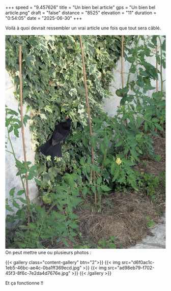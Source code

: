 +++
speed = "9.457626"
title = "Un bien bel article"
gps = "Un bien bel article.png"
draft = "false"
distance = "8525"
elevation = "11"
duration = "0:54:05"
date = "2025-06-30"
+++


Voilà à quoi devrait ressembler un vrai article une fois que tout sera câblé.

![an image from this adventure](028fe8ae-2e2a-4614-a58c-03c422097eeb.jpg)
On peut mettre une ou plusieurs photos : 

{{< gallery class="content-gallery" btn="2">}}
{{< img src="d6f0ac1c-1eb5-46bc-ae4c-0ba1ff369ecd.jpg" >}}
{{< img src="ad98eb79-f702-45f3-8f6c-7e2da4d7676e.jpg" >}}
{{< /gallery >}}


Et ça fonctionne !!

